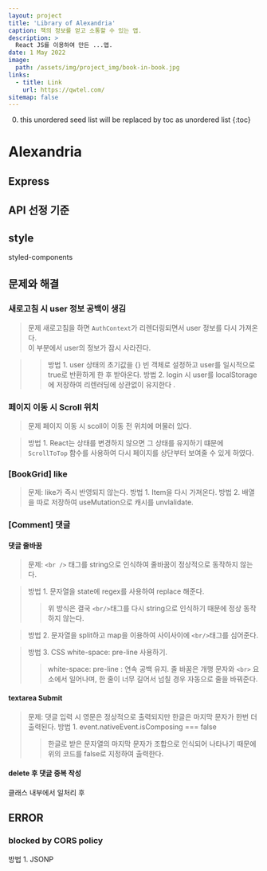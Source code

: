 ```yaml
---
layout: project
title: 'Library of Alexandria'
caption: 책의 정보를 얻고 소통할 수 있는 앱.
description: >
  React JS를 이용하여 만든 ...앱.
date: 1 May 2022
image: 
  path: /assets/img/project_img/book-in-book.jpg
links:
  - title: Link   
    url: https://qwtel.com/
sitemap: false
---
```


0. this unordered seed list will be replaced by toc as unordered list 
{:toc}

# Alexandria

## Express

## API 선정 기준

## style
styled-components

## 문제와 해결
### 새로고침 시 user 정보 공백이 생김
>문제 새로고침을 하면 `AuthContext`가 리렌더링되면서 user 정보를 다시 가져온다.<br>
이 부분에서 user의 정보가 잠시 사라진다.

>> 방법 1. user 상태의 초기값을 {} 빈 객체로 설정하고 user를 일시적으로 true로 반환하게 한 후 받아온다.
>> 방법 2. login 시 user를 localStorage에 저장하여 리렌러딩에 상관없이 유지한다 .
### 페이지 이동 시 Scroll 위치
> 문제 페이지 이동 시 scoll이 이동 전 위치에 머물러 있다.

> 방법 1. React는 상태를 변경하지 않으면 그 상태를 유지하기 떄문에 `ScrollToTop` 함수를 사용하여 다시 페이지를 상단부터 보여줄 수 있게 하였다.

### [BookGrid] like
> 문제: like가 즉시 반영되지 않는다.
> 방법 1. Item을 다시 가져온다.
> 방법 2. 배열을 따로 저장하여 useMutation으로 캐시를 unvlalidate.
### [Comment] 댓글
#### 댓글 줄바꿈
> 문제: `<br />` 태그를 string으로 인식하여 줄바꿈이 정상적으로 동작하지 않는다.<br>

> 방법 1. 문자열을 state에 regex를 사용하여 replace 해준다.<br>
>> 위 방식은 결국 `<br/>`태그를 다시 string으로 인식하기 때문에 정상 동작하지 않는다.

> 방법 2. 문자열을 split하고 map을 이용하여 사이사이에 `<br/>`태그를 심어준다.<br>

> 방법 3. CSS white-space: pre-line 사용하기.<br>
>> white-space: pre-line : 연속 공백 유지. 줄 바꿈은 개행 문자와 `<br>` 요소에서 일어나며, 한 줄이 너무 길어서 넘칠 경우 자동으로 줄을 바꿔준다.

#### textarea Submit
> 문제: 댓글 입력 시 영문은 정상적으로 출력되지만 한글은 마지막 문자가 한번 더 출력된다.
> 방법 1. event.nativeEvent.isComposing === false
>> 한글로 받은 문자열의 마지막 문자가 조합으로 인식되어 나타나기 때문에 위의 코드를 false로 지정하여 출력한다.

#### delete 후 댓글 중복 작성
클래스 내부에서 일처리 후 
## ERROR
### blocked by CORS policy
방법 1. JSONP
